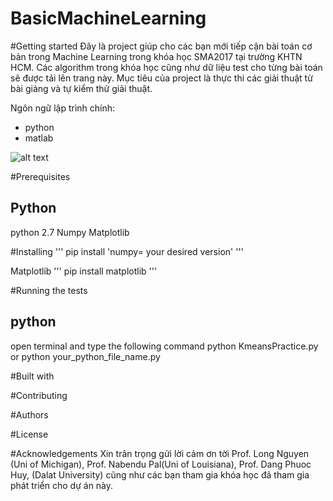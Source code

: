 # BasicMachineLearning

#Getting started
Đây là project giúp cho các bạn mới tiếp cận bài toán cơ bản trong Machine Learning trong khóa học SMA2017 tại trường KHTN HCM.
Các algorithm trong khóa học cũng như dữ liệu test cho từng bài toán sẽ được tải lên trang này. Mục tiêu của project là thực thi các giải thuật từ bài giảng và tự kiểm thử giải thuật.

Ngôn ngữ lập trình chính:
  - python
  - matlab

![alt text](https://lh3.googleusercontent.com/-U2g06xP0A14/WSMXVokkOdI/AAAAAAAABe4/oLDCyREGRhEcrQcpXxlnCj6R-9k5XOufwCL0B/w530-d-h398/iteration_all.gif)

#Prerequisites
## Python
python 2.7 
Numpy
Matplotlib


#Installing
'''
pip install 'numpy= your desired version'
'''

Matplotlib
'''
pip install matplotlib
'''

#Running the tests
## python
open terminal and type the following command
python KmeansPractice.py
or
python your_python_file_name.py

#Built with


#Contributing


#Authors



#License

#Acknowledgements
Xin trân trọng gửi lời cảm ơn tời Prof. Long Nguyen (Uni of Michigan), Prof. Nabendu Pal(Uni of Louisiana), Prof. Dang Phuoc Huy, (Dalat University) cũng như các bạn tham gia khóa học đã tham gia phát triển cho dự án này.
